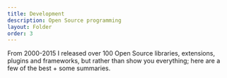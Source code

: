 ```yaml
---
title: Development
description: Open Source programming
layout: Folder
order: 3
---
```


From 2000-2015 I released over 100 Open Source libraries, extensions, plugins and frameworks, but rather than show you everything; here are a few of the best + some summaries.

